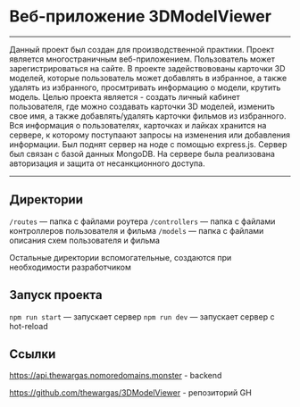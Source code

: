 # Веб-приложение 3DModelViewer

---

Данный проект был создан для производственной практики. Проект является многостраничным веб-приложением. Пользователь может зарегистрироваться на сайте. В проекте задействовованы карточки 3D моделей, которые пользователь может добавлять в избранное, а также удалять из избранного, просмтривать информацию о модели, крутить модель. Целью проекта является - создать личный кабинет пользователя, где можно создавать карточки 3D моделей, изменить свое имя, а также добавлять/удалять карточки фильмов из избранного. Вся информация о пользователях, карточках и лайках хранится на сервере, к которому поступаают запросы на изменения или добавления информации. Был поднят сервер на ноде с помощью express.js. Сервер был связан с базой данных MongoDB. На сервере была реализована авторизация и защита от несанкционного доступа.

---

## Директории

`/routes` — папка с файлами роутера
`/controllers` — папка с файлами контроллеров пользователя и фильма
`/models` — папка с файлами описания схем пользователя и фильма

Остальные директории вспомогательные, создаются при необходимости разработчиком

## Запуск проекта

`npm run start` — запускает сервер
`npm run dev` — запускает сервер с hot-reload

## Ссылки

https://api.thewargas.nomoredomains.monster - backend

https://github.com/thewargas/3DModelViewer - репозиторий GH
